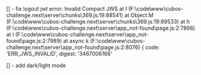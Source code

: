 [] - fix logout jwt error:
Invalid Compact JWS
at I (F:\code\www\cubos-challenge\.next\server\chunks\369.js:19:88541)
at Object.M (F:\code\www\cubos-challenge\.next\server\chunks\369.js:19:89533)
at h (F:\code\www\cubos-challenge\.next\server\app_not-found\page.js:2:7866)
at i (F:\code\www\cubos-challenge\.next\server\app_not-found\page.js:2:7989)
at async k (F:\code\www\cubos-challenge\.next\server\app_not-found\page.js:2:8076) {
code: 'ERR_JWS_INVALID',
digest: '3467006166'

[] - add dark/light mode
